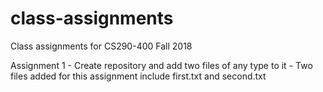 # class-assignments
Class assignments for CS290-400 Fall 2018

Assignment 1 - Create repository and add two files of any type to it
             - Two files added for this assignment include first.txt and second.txt

